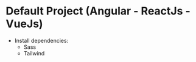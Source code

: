 # Default Project (Angular - ReactJs - VueJs)

-   Install dependencies:
    -   Sass
    -   Tailwind
